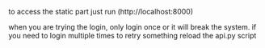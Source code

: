 to access the static part just run (http://localhost:8000)

when you are trying the login, only login once or it will break the system. if you need to login multiple times to retry something reload the api.py script